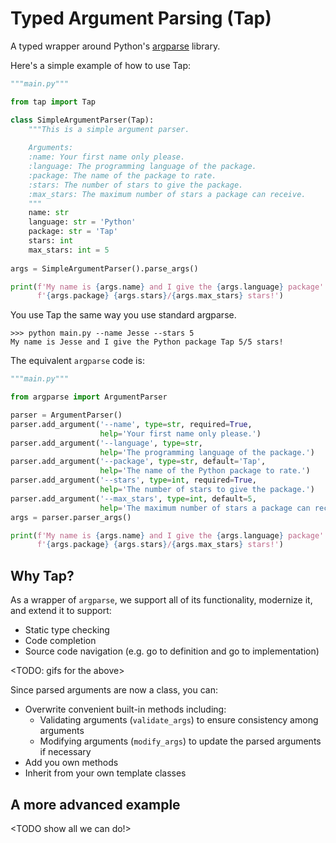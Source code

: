# Typed Argument Parsing (Tap)

A typed wrapper around Python's [argparse](https://docs.python.org/3/library/argparse.html) library.


Here's a simple example of how to use Tap:


```python
"""main.py"""

from tap import Tap

class SimpleArgumentParser(Tap):
    """This is a simple argument parser.
    
    Arguments:
    :name: Your first name only please.
    :language: The programming language of the package.
    :package: The name of the package to rate.
    :stars: The number of stars to give the package.
    :max_stars: The maximum number of stars a package can receive.
    """
    name: str
    language: str = 'Python'
    package: str = 'Tap'
    stars: int
    max_stars: int = 5
    
args = SimpleArgumentParser().parse_args()

print(f'My name is {args.name} and I give the {args.language} package'
      f'{args.package} {args.stars}/{args.max_stars} stars!')
```

You use Tap the same way you use standard argparse.
```
>>> python main.py --name Jesse --stars 5
My name is Jesse and I give the Python package Tap 5/5 stars!
```

The equivalent `argparse` code is:
```python
"""main.py"""

from argparse import ArgumentParser

parser = ArgumentParser()
parser.add_argument('--name', type=str, required=True,
                    help='Your first name only please.')
parser.add_argument('--language', type=str,
                    help='The programming language of the package.')
parser.add_argument('--package', type=str, default='Tap',
                    help='The name of the Python package to rate.')
parser.add_argument('--stars', type=int, required=True,
                    help='The number of stars to give the package.')
parser.add_argument('--max_stars', type=int, default=5,
                    help='The maximum number of stars a package can receive.')
args = parser.parser_args()

print(f'My name is {args.name} and I give the {args.language} package'
      f'{args.package} {args.stars}/{args.max_stars} stars!')
```

## Why Tap?
As a wrapper of `argparse`, we support all of its functionality, modernize it, and extend it to support:
- Static type checking
- Code completion
- Source code navigation (e.g. go to definition and go to implementation)

<TODO: gifs for the above>

Since parsed arguments are now a class, you can:
- Overwrite convenient built-in methods including:
  - Validating arguments (`validate_args`) to ensure consistency among arguments
  - Modifying arguments (`modify_args`) to update the parsed arguments if necessary
- Add you own methods
- Inherit from your own template classes

## A more advanced example

<TODO show all we can do!>